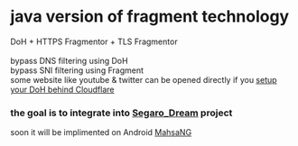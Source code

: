 # java version of fragment technology
DoH + HTTPS Fragmentor + TLS Fragmentor<br><br>
bypass DNS filtering using DoH<br>
bypass SNI filtering using Fragment<br>
some website like youtube & twitter can be opened directly if you [setup your DoH behind Cloudflare](https://github.com/GFW-knocker/gfw_resist_HTTPS_proxy/tree/main/Direct_DoH/How_Make_Our_DoH)<br>

### the goal is to integrate into [Segaro_Dream](https://github.com/GFW-knocker/Segaro_Dream/) project
soon it will be implimented on Android [MahsaNG](https://github.com/GFW-knocker/MahsaNG) <br>



